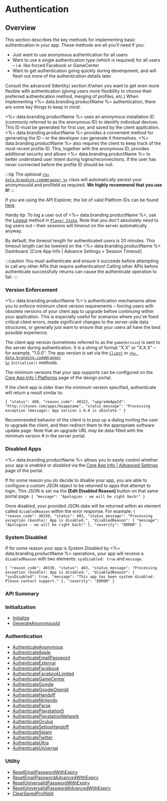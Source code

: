 # Authentication
## Overview



This section describes the key methods for implementing basic authentication in your app. These methods are all you'll need if you:

- Just want to use anonymous authentication for all users
- Want to use a single authentication type (which is required) for all users – i.e. like forced Facebook or GameCenter
- Want to get authentication going quickly during development, and will flesh out more of the authentication details later

Consult the advanced (Identity) section if/when you want to get even more flexible with authentication (giving users more flexibility to choose their preferred authentication method, merging of profiles, etc.)  When implementing <%= data.branding.productName %> authentication, there are some key things to keep in mind:

<%= data.branding.productName %> uses an anonymous installation ID (commonly referred to as the anonymous ID) to identify individual devices.  This ID must be generated for first use, and saved by the client application. <%= data.branding.productName %> provides a convenient method for generating the ID – or the developer can generate it themselves.
<%= data.branding.productName %> also requires the client to keep track of the most recent profile ID.  This, together with the anonymous ID, provides additional security and allows <%= data.branding.productName %> to better understand user intent during logins/reconnections.  If the user has never connected before the profile ID should be null.

:::tip
The <em>optional</em> [<code><%= data.branding.codeWrapper %></code>](/api/wrapper) class will automatically persist your anonymousId and profileId as required. <strong>We highly recommend that you use it!</strong>
:::

If you are using the API Explorer, the list of valid Platform IDs can be found [here](/api/appendix/platformids).

Handy tip: To log a user out of <%= data.branding.productName %>, use the [Logout](/api/capi/playerstate/logout) method in [<code>Player State</code>](/api/capi/playerstate). Note that you don't absolutely *need* to log users out – their sessions will timeout on the server automatically anyway.

By default, the timeout length for authenticated users is 20 minutes. This timeout length can be lowered on the <%= data.branding.productName %> Dashboard. [Core App Info | Advance Settings > Session Timeout]

:::caution
You must authenticate and ensure it succeeds before attempting to call any other APIs that require authentication! Calling other APIs before authenticate successfully returns can cause the authenticate operation to fail.
:::

### Version Enforcement ###

<%= data.branding.productName %>'s authentication mechanisms allow you to enforce minimum client version requirements – forcing users with obsolete versions of your client app to upgrade before continuing within your application. This is especially useful for scenarios where you've fixed critical client errors, made significant changes to the server-side data structures, or generally just want to ensure that your users all have the best possible experience.

The client app version (sometimes referred to as the `gameVersion`) is sent to the server during authentication. It is a string of format "X.X" or "X.X.X" – for example, "1.0.0".  The app version is set via the [<code>Client</code>](/api/capi/client/initialize) or [<code><%= data.branding.codeWrapper %></code>](/api/wrapper/initialize) `Initialize()` methods.

The minimum versions that your app supports can be configured on the [Core App Info | Platforms](https://portal.braincloudservers.com/admin/dashboard#/development/core-settings-supportedversions) page of the design portal.

If the client app is older than the minimum version specified, authenticate will return a result similar to:

`{
    "status": 400,
    "reason_code": 40322,
    "upgradeAppId": "http://itunes.com/apps/myappname",
    "status_message": "Processing exception (message): App version 1.0.0 is obsolete."
}`

Recommended behavior of the client is to pop up a dialog inviting the user to upgrade the client, and then redirect them to the appropriate software update page.  Note that an upgrade URL may be data-filled with the minimum version # in the server portal.

### Disabled Apps ###

<%= data.branding.productName %> allows you to easily control whether your app is *enabled* or *disabled* via the [Core App Info | Advanced Settings](https://portal.braincloudservers.com/admin/dashboard#/development/core-settings-advanced-settings) page of the portal.

If for some reason you *do* decide to disable your app, you are able to configure a custom JSON object to be returned to apps that attempt to login. This JSON is set via the **[Edit Disabled Reason]** button on that same portal page.
`
{
    "message": "Apologies - we will be right back!"
}
`

Once disabled, your provided JSON-data will be returned within an element called `disabledReason` within the error response. For example:
`
{
    "reason_code": 40330,
    "status": 403,
    "status_message": "Processing exception (bundle): App is disabled.",
    "disabledReason": {
        "message": "Apologies - we will be right back!"
    },
    "severity": "ERROR"
}
`

### System Disabled ###

If for some reason your app is *System Disabled* by <%= data.branding.productName %> operations, your app will receive a `disabledReason` with two elements: `sysDisabled: true` and `message`.

`
{
    "reason_code": 40330,
    "status": 403,
    "status_message": "Processing exception (bundle): App is disabled.",
    "disabledReason": {
        "sysDisabled": true,
        "message": "This app has been system disabled. Please contact support."
    },
    "severity": "ERROR"
}
`


### API Summary

### Initialization

* [Initialize](/api/capi/authentication/initialize)
* [GenerateAnonymousId](/api/capi/authentication/generateanonymousid)

### Authentication

* [AuthenticateAnonymous](/api/capi/authentication/authenticateanonymous)
* [AuthenticateApple](/api/capi/authentication/authenticateapple)
* [AuthenticateEmailPassword](/api/capi/authentication/authenticateemailpassword)
* [AuthenticateExternal](/api/capi/authentication/authenticateexternal)
* [AuthenticateFacebook](/api/capi/authentication/authenticatefacebook)
* [AuthenticateFacebookLimited](/api/capi/authentication/authenticatefacebooklimited)
* [AuthenticateGameCenter](/api/capi/authentication/authenticategamecenter)
* [AuthenticateGoogle](/api/capi/authentication/authenticategoogle)
* [AuthenticateGoogleOpenId](/api/capi/authentication/authenticategoogleopenid)
* [AuthenticateHandoff](/api/capi/authentication/authenticatehandoff)
* [AuthenticateNintendo](/api/capi/authentication/authenticatenintendo)
* [AuthenticateParse](/api/capi/authentication/authenticateparse)
* [AuthenticatePlaystation5](/api/capi/authentication/authenticateplaystation5)
* [AuthenticatePlaystationNetwork](/api/capi/authentication/authenticateplaystationnetwork)
* [AuthenticateOculus](/api/capi/authentication/authenticateoculus)
* [AuthenticateSettopHandoff](/api/capi/authentication/authenticatesettophandoff)
* [AuthenticateSteam](/api/capi/authentication/authenticatesteam)
* [AuthenticateTwitter](/api/capi/authentication/authenticatetwitter)
* [AuthenticateUltra](/api/capi/authentication/authenticateultra)
* [AuthenticateUniversal](/api/capi/authentication/authenticateuniversal)

### Utility
* [ResetEmailPasswordWithExpiry](/api/capi/authentication/resetemailpasswordwithexpiry)
* [ResetEmailPasswordAdvancedWithExpiry](/api/capi/authentication/resetemailpasswordadvancedwithexpiry)
* [ResetUniversalIdPasswordWithExpiry](/api/capi/authentication/resetuniversalidpasswordwithexpiry)
* [ResetUniversalIdPasswordAdvancedWithExpiry](/api/capi/authentication/resetuniversalidpasswordadvancedwithexpiry)
* [ClearSavedProfileId](/api/capi/authentication/clearsavedprofileid)



<DocCardList />